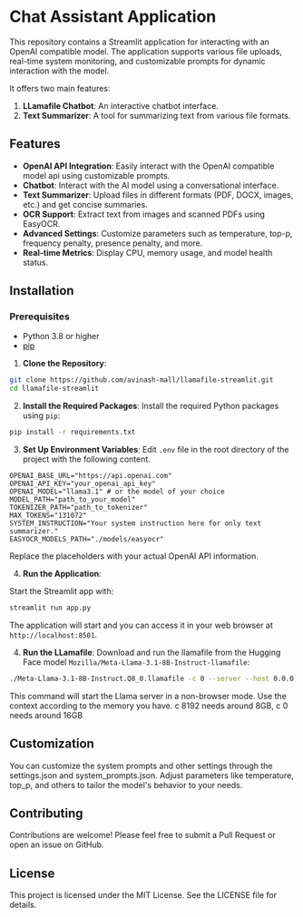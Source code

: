# Chat Assistant Application

This repository contains a Streamlit application for interacting with an OpenAI compatible model. The application supports various file uploads, real-time system monitoring, and customizable prompts for dynamic interaction with the model.

It offers two main features:
1. **LLamafile Chatbot**: An interactive chatbot interface.
2. **Text Summarizer**: A tool for summarizing text from various file formats.

## Features

- **OpenAI API Integration**: Easily interact with the OpenAI compatible model api using customizable prompts.
- **Chatbot**: Interact with the AI model using a conversational interface.
- **Text Summarizer**: Upload files in different formats (PDF, DOCX, images, etc.) and get concise summaries.
- **OCR Support**: Extract text from images and scanned PDFs using EasyOCR.
- **Advanced Settings**: Customize parameters such as temperature, top-p, frequency penalty, presence penalty, and more.
- **Real-time Metrics**: Display CPU, memory usage, and model health status.

## Installation

### Prerequisites

- Python 3.8 or higher
- [pip](https://pip.pypa.io/en/stable/installation/)

1. **Clone the Repository**:
```bash
git clone https://github.com/avinash-mall/llamafile-streamlit.git
cd llamafile-streamlit
```
    
2. **Install the Required Packages**:
Install the required Python packages using `pip`:
```bash
pip install -r requirements.txt 
```

3. **Set Up Environment Variables**:
Edit `.env` file in the root directory of the project with the following content.
 ```env
 OPENAI_BASE_URL="https://api.openai.com"
 OPENAI_API_KEY="your_openai_api_key"
 OPENAI_MODEL="llama3.1" # or the model of your choice
 MODEL_PATH="path_to_your_model"
 TOKENIZER_PATH="path_to_tokenizer"
 MAX_TOKENS="131072"
 SYSTEM_INSTRUCTION="Your system instruction here for only text summarizer."
 EASYOCR_MODELS_PATH="./models/easyocr"
 ```
Replace the placeholders with your actual OpenAI API information.

4. **Run the Application**:

Start the Streamlit app with:
```bash
streamlit run app.py
```
The application will start and you can access it in your web browser at `http://localhost:8501`.

4. **Run the LLamafile**:
Download and run the llamafile from the Hugging Face model `Mozilla/Meta-Llama-3.1-8B-Instruct-llamafile`:
```bash
./Meta-Llama-3.1-8B-Instruct.Q8_0.llamafile -c 0 --server --host 0.0.0.0 --nobrowser --mlock
```
This command will start the Llama server in a non-browser mode.
Use the context according to the memory you have. c 8192 needs around 8GB, c 0 needs around 16GB

## Customization
You can customize the system prompts and other settings through the settings.json and system_prompts.json. Adjust parameters like temperature, top_p, and others to tailor the model's behavior to your needs.

## Contributing
Contributions are welcome! Please feel free to submit a Pull Request or open an issue on GitHub.

## License
This project is licensed under the MIT License. See the LICENSE file for details.

